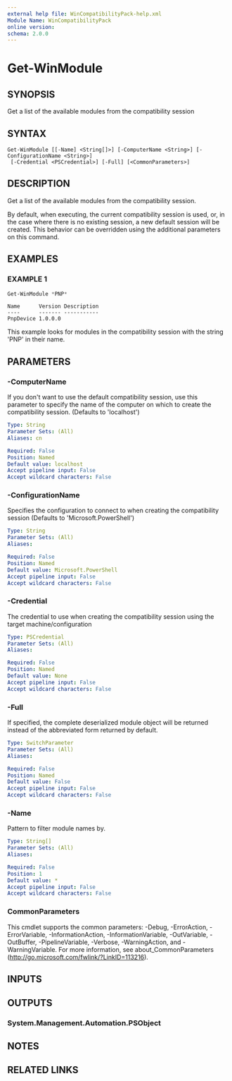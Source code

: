 ```yaml
---
external help file: WinCompatibilityPack-help.xml
Module Name: WinCompatibilityPack
online version:
schema: 2.0.0
---
```


# Get-WinModule

## SYNOPSIS

Get a list of the available modules from the compatibility session

## SYNTAX

```none
Get-WinModule [[-Name] <String[]>] [-ComputerName <String>] [-ConfigurationName <String>]
 [-Credential <PSCredential>] [-Full] [<CommonParameters>]
```

## DESCRIPTION

Get a list of the available modules from the compatibility session.

By default, when executing, the current compatibility session is used,
or, in the case where there is no existing session,
a new default session will be created.
This behavior can be overridden using the additional parameters on this command.

## EXAMPLES

### EXAMPLE 1

```powershell
Get-WinModule *PNP*
```

```none
Name      Version Description
----      ------- -----------
PnpDevice 1.0.0.0
```

This example looks for modules in the compatibility session with the string 'PNP' in their name.

## PARAMETERS

### -ComputerName

If you don't want to use the default compatibility session,
use this parameter to specify the name of the computer on which to create the compatibility session.
(Defaults to 'localhost')

```yaml
Type: String
Parameter Sets: (All)
Aliases: cn

Required: False
Position: Named
Default value: localhost
Accept pipeline input: False
Accept wildcard characters: False
```

### -ConfigurationName

Specifies the configuration to connect to when creating the compatibility session
(Defaults to 'Microsoft.PowerShell')

```yaml
Type: String
Parameter Sets: (All)
Aliases:

Required: False
Position: Named
Default value: Microsoft.PowerShell
Accept pipeline input: False
Accept wildcard characters: False
```

### -Credential

The credential to use when creating the compatibility session using the target machine/configuration

```yaml
Type: PSCredential
Parameter Sets: (All)
Aliases:

Required: False
Position: Named
Default value: None
Accept pipeline input: False
Accept wildcard characters: False
```

### -Full

If specified, the complete deserialized module object will be returned instead of the abbreviated form returned by default.

```yaml
Type: SwitchParameter
Parameter Sets: (All)
Aliases:

Required: False
Position: Named
Default value: False
Accept pipeline input: False
Accept wildcard characters: False
```

### -Name

Pattern to filter module names by.

```yaml
Type: String[]
Parameter Sets: (All)
Aliases:

Required: False
Position: 1
Default value: *
Accept pipeline input: False
Accept wildcard characters: False
```

### CommonParameters

This cmdlet supports the common parameters: -Debug, -ErrorAction, -ErrorVariable, -InformationAction, -InformationVariable, -OutVariable, -OutBuffer, -PipelineVariable, -Verbose, -WarningAction, and -WarningVariable.
For more information, see about_CommonParameters (http://go.microsoft.com/fwlink/?LinkID=113216).

## INPUTS

## OUTPUTS

### System.Management.Automation.PSObject

## NOTES

## RELATED LINKS
